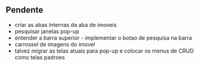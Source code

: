 ## Pendente
* criar as abas internas da aba de imoveis
* pesquisar janelas pop-up
* entender a barra superior - implementar o botao de pesquisa na barra
* carrossel de imagens do imovel
* talvez migrar as telas atuais para pop-up e colocar os menus de CRUD como telas padroes